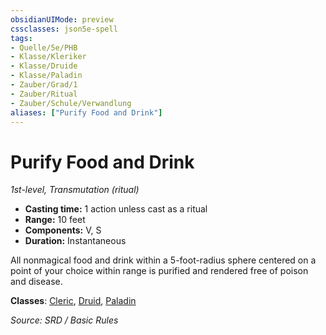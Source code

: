 ```yaml
---
obsidianUIMode: preview
cssclasses: json5e-spell
tags:
- Quelle/5e/PHB
- Klasse/Kleriker
- Klasse/Druide
- Klasse/Paladin
- Zauber/Grad/1
- Zauber/Ritual
- Zauber/Schule/Verwandlung
aliases: ["Purify Food and Drink"]
---
```

# Purify Food and Drink
*1st-level, Transmutation (ritual)*  

- **Casting time:** 1 action unless cast as a ritual
- **Range:** 10 feet
- **Components:** V, S
- **Duration:** Instantaneous

All nonmagical food and drink within a 5-foot-radius sphere centered on a point of your choice within range is purified and rendered free of poison and disease.

**Classes**: [Cleric](../Charakteroptionen/Klassen/Kleriker.md), [Druid](Dungeons%20&%20Dragons/Wikipedia%20der%20Vergessenen%20Reiche/Kompendium%20der%20Vergessenen%20Reiche/Klassen/druid.md), [Paladin](../Charakteroptionen/Klassen/Paladin.md)

*Source: SRD / Basic Rules*